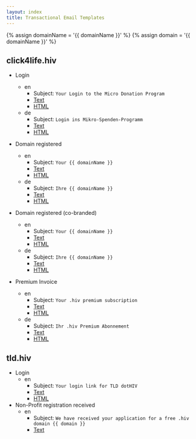 ```yaml
---
layout: index
title: Transactional Email Templates
---
```


{% assign domainName = '{{ domainName }}' %}
{% assign domain = '{{ domainName }}' %}

## click4life.hiv

 * Login
   * en
     * Subject: `Your Login to the Micro Donation Program`
     * [Text](./click4life-login-text-en.html)
     * [HTML](./click4life-login-en.html)
   * de
     * Subject: `Login ins Mikro-Spenden-Programm`
     * [Text](./click4life-login-text-de.html)
     * [HTML](./click4life-login-de.html)
     
 * Domain registered
   * en
     * Subject: `Your {{ domainName }}`
     * [Text](./click4life-registered-text-en.html)
     * [HTML](./click4life-registered-en.html)
   * de
     * Subject: `Ihre {{ domainName }}`
     * [Text](./click4life-registered-text-de.html)
     * [HTML](./click4life-registered-de.html)
     
 * Domain registered (co-branded)
   * en
     * Subject: `Your {{ domainName }}`
     * [Text](./click4life-registered-cobranded-text-en.html)
     * [HTML](./click4life-registered-cobranded-en.html)
   * de
     * Subject: `Ihre {{ domainName }}`
     * [Text](./click4life-registered-cobranded-text-de.html)
     * [HTML](./click4life-registered-cobranded-de.html)

 * Premium Invoice
   * en
     * Subject: `Your .hiv premium subscription`
     * [Text](./click4life-premium-text-en.html)
     * [HTML](./click4life-premium-en.html)
   * de
     * Subject: `Ihr .hiv Premium Abonnement`
     * [Text](./click4life-premium-text-de.html)
     * [HTML](./click4life-premium-de.html)

## tld.hiv

 * Login
   * en
     * Subject: `Your login link for TLD dotHIV`
     * [Text](./tld-login-text.html)
     * [HTML](./tld-login.html)
 * Non-Profit registration received
   * en
     * Subject: `We have received your application for a free .hiv domain {{ domain }}`
     * [Text](./tld-nonprofit-registration-received-text.html)
